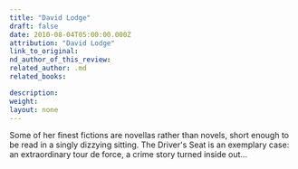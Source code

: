 ```yaml
---
title: "David Lodge"
draft: false
date: 2010-08-04T05:00:00.000Z
attribution: "David Lodge"
link_to_original:
nd_author_of_this_review:
related_author: .md
related_books:

description:
weight:
layout: none
---
```

Some of her finest fictions are novellas rather than novels, short enough to be read in a singly dizzying sitting. The Driver's Seat is an exemplary case: an extraordinary tour de force, a crime story turned inside out...

